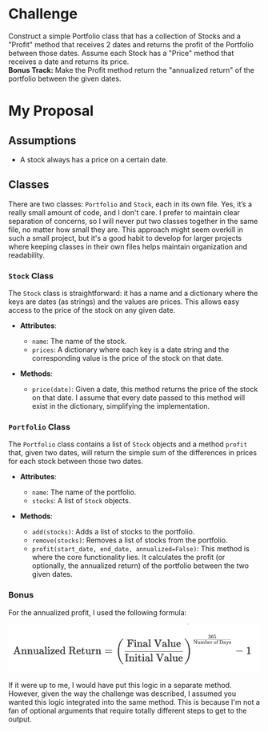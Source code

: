 # Challenge

Construct a simple Portfolio class that has a collection of Stocks and a "Profit" method that receives 2 dates and returns the profit of the Portfolio between those dates. Assume each Stock has a "Price" method that receives a date and returns its price.  
**Bonus Track:** Make the Profit method return the "annualized return" of the portfolio between the given dates.

# My Proposal

## Assumptions

- A stock always has a price on a certain date.

## Classes

There are two classes: `Portfolio` and `Stock`, each in its own file. Yes, it’s a really small amount of code, and I don't care. I prefer to maintain clear separation of concerns, so I will never put two classes together in the same file, no matter how small they are. This approach might seem overkill in such a small project, but it's a good habit to develop for larger projects where keeping classes in their own files helps maintain organization and readability.

### `Stock` Class

The `Stock` class is straightforward: it has a name and a dictionary where the keys are dates (as strings) and the values are prices. This allows easy access to the price of the stock on any given date.

- **Attributes**:
  - `name`: The name of the stock.
  - `prices`: A dictionary where each key is a date string and the corresponding value is the price of the stock on that date.

- **Methods**:
  - `price(date)`: Given a date, this method returns the price of the stock on that date. I assume that every date passed to this method will exist in the dictionary, simplifying the implementation.

### `Portfolio` Class

The `Portfolio` class contains a list of `Stock` objects and a method `profit` that, given two dates, will return the simple sum of the differences in prices for each stock between those two dates.

- **Attributes**:
  - `name`: The name of the portfolio.
  - `stocks`: A list of `Stock` objects.

- **Methods**:
  - `add(stocks)`: Adds a list of stocks to the portfolio.
  - `remove(stocks)`: Removes a list of stocks from the portfolio.
  - `profit(start_date, end_date, annualized=False)`: This method is where the core functionality lies. It calculates the profit (or optionally, the annualized return) of the portfolio between the two given dates.

### Bonus

For the annualized profit, I used the following formula:

![Alt text](image-1.png)

If it were up to me, I would have put this logic in a separate method. However, given the way the challenge was described, I assumed you wanted this logic integrated into the same method. This is because I'm not a fan of optional arguments that require totally different steps to get to the output.

